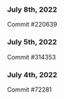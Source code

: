### July 8th, 2022

Commit #220639

### July 5th, 2022

Commit #314353


### July 4th, 2022

Commit #72281
